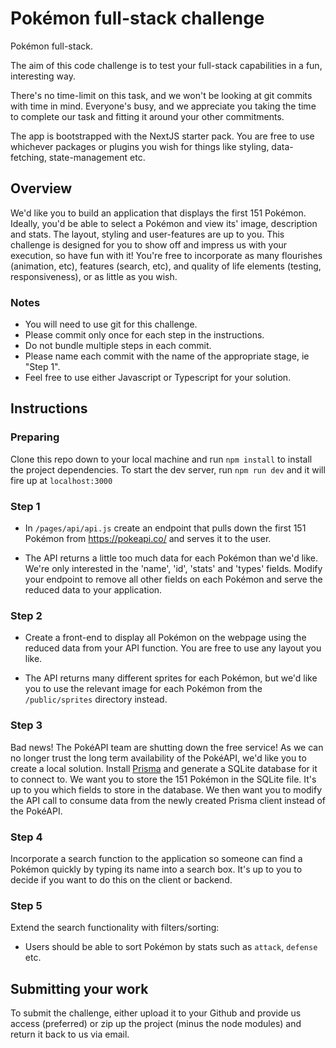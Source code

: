 # Pokémon full-stack challenge

 Pokémon full-stack.

The aim of this code challenge is to test your full-stack capabilities in a fun, interesting way.

There's no time-limit on this task, and we won't be looking at git commits with time in mind. Everyone's busy, and we appreciate you taking the time to complete our task and fitting it around your other commitments.

The app is bootstrapped with the NextJS starter pack. You are free to use whichever packages or plugins you wish for things like styling, data-fetching, state-management etc.

## Overview

We'd like you to build an application that displays the first 151 Pokémon. Ideally, you'd be able to select a Pokémon and view its' image, description and stats. The layout, styling and user-features are up to you. This challenge is designed for you to show off and impress us with your execution, so have fun with it! You're free to incorporate as many flourishes (animation, etc), features (search, etc), and quality of life elements (testing, responsiveness), or as little as you wish.

### Notes
- You will need to use git for this challenge.
- Please commit only once for each step in the instructions.
- Do not bundle multiple steps in each commit.
- Please name each commit with the name of the appropriate stage, ie "Step 1".
- Feel free to use either Javascript or Typescript for your solution.

## Instructions

### Preparing
Clone this repo down to your local machine and run `npm install` to install the project dependencies. To start the dev server, run `npm run dev` and it will fire up at `localhost:3000`

### Step 1
- In `/pages/api/api.js` create an endpoint that pulls down the first 151 Pokémon from https://pokeapi.co/ and serves it to the user.

- The API returns a little too much data for each Pokémon than we'd like. We're only interested in the 'name', 'id', 'stats' and 'types' fields. Modify your endpoint to remove all other fields on each Pokémon and serve the reduced data to your application.

### Step 2
- Create a front-end to display all Pokémon on the webpage using the reduced data from your API function. You are free to use any layout you like.

- The API returns many different sprites for each Pokémon, but we'd like you to use the relevant image for each Pokémon from the `/public/sprites` directory instead.

### Step 3
Bad news! The PokéAPI team are shutting down the free service! As we can no longer trust the long term availability of the PokéAPI, we'd like you to create a local solution. Install [Prisma](https://www.prisma.io/) and generate a SQLite database for it to connect to. We want you to store the 151 Pokémon in the SQLite file. It's up to you which fields to store in the database. We then want you to modify the API call to consume data from the newly created Prisma client instead of the PokéAPI.

### Step 4
Incorporate a search function to the application so someone can find a Pokémon quickly by typing its name into a search box. It's up to you to decide if you want to do this on the client or backend.

### Step 5
Extend the search functionality with filters/sorting:

- Users should be able to sort Pokémon by stats such as `attack`, `defense` etc.

## Submitting your work

To submit the challenge, either upload it to your Github and provide us access (preferred) or zip up the project (minus the node modules) and return it back to us via email.

